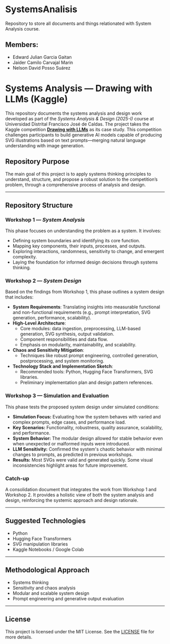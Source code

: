 # SystemsAnalisis
Repository to store all documents and things relationated with System Analysis course.

## Members:
- Edward Julian Garcia Gaitan
- Jaider Camilo Carvajal Marin
- Nelson David Posso Suárez
# Systems Analysis — Drawing with LLMs (Kaggle)

This repository documents the systems analysis and design work developed as part of the *Systems Analysis & Design (2025-I)* course at Universidad Distrital Francisco José de Caldas. The project takes the Kaggle competition [**Drawing with LLMs**](https://www.kaggle.com/competitions/drawing-with-llms) as its case study. This competition challenges participants to build generative AI models capable of producing SVG illustrations based on text prompts—merging natural language understanding with image generation.

## Repository Purpose

The main goal of this project is to apply systems thinking principles to understand, structure, and propose a robust solution to the competition’s problem, through a comprehensive process of analysis and design.

---

## Repository Structure

### Workshop 1 — *System Analysis*

This phase focuses on understanding the problem as a system. It involves:
- Defining system boundaries and identifying its core function.
- Mapping key components, their inputs, processes, and outputs.
- Exploring interactions, randomness, sensitivity to change, and emergent complexity.
- Laying the foundation for informed design decisions through systems thinking.

### Workshop 2 — *System Design*

Based on the findings from Workshop 1, this phase outlines a system design that includes:
- **System Requirements**: Translating insights into measurable functional and non-functional requirements (e.g., prompt interpretation, SVG generation, performance, scalability).
- **High-Level Architecture**:
  - Core modules: data ingestion, preprocessing, LLM-based generation, SVG synthesis, output validation.
  - Component responsibilities and data flow.
  - Emphasis on modularity, maintainability, and scalability.
- **Chaos and Sensitivity Mitigation**:
  - Techniques like robust prompt engineering, controlled generation, postprocessing, and system monitoring.
- **Technology Stack and Implementation Sketch**:
  - Recommended tools: Python, Hugging Face Transformers, SVG libraries.
  - Preliminary implementation plan and design pattern references.

### Workshop 3 — Simulation and Evaluation

This phase tests the proposed system design under simulated conditions:

- **Simulation Focus:** Evaluating how the system behaves with varied and complex prompts, edge cases, and performance load.
- **Key Scenarios:** Functionality, robustness, quality assurance, scalability, and performance.
- **System Behavior:** The modular design allowed for stable behavior even when unexpected or malformed inputs were introduced.
- **LLM Sensitivity:** Confirmed the system's chaotic behavior with minimal changes to prompts, as predicted in previous workshops.
- **Results:** Most SVGs were valid and generated quickly. Some visual inconsistencies highlight areas for future improvement.

### Catch-up

A consolidation document that integrates the work from Workshop 1 and Workshop 2. It provides a holistic view of both the system analysis and design, reinforcing the systemic approach and design rationale.

---

## Suggested Technologies

- Python
- Hugging Face Transformers
- SVG manipulation libraries
- Kaggle Notebooks / Google Colab

---

## Methodological Approach

- Systems thinking
- Sensitivity and chaos analysis
- Modular and scalable system design
- Prompt engineering and generative output evaluation

---

## License

This project is licensed under the MIT License. See the [LICENSE](../LICENSE) file for more details.
